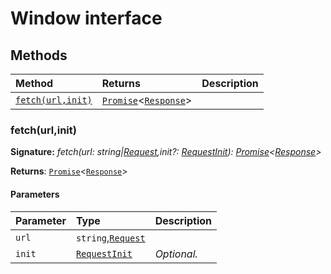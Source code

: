 # Window interface













## Methods

| Method	   |  Returns	| Description|
|:-------------|:-------|:-----------|
|[`fetch(url,init)`](#fetchurlinit)      | [`Promise`]()<[`Response`](../whatwg-fetch/response.md)> |  |




### fetch(url,init)



**Signature:** _fetch(url: string|[Request](../whatwg-fetch/request.md),init?: [RequestInit](../whatwg-fetch/requestinit.md)): [Promise](../es6-promise/promise.md)<[Response](../whatwg-fetch/response.md)>_

**Returns**: [`Promise`]()<[`Response`](../whatwg-fetch/response.md)>



#### Parameters


| Parameter	   | Type    | Description |
|:-------------|:---------------|:------------|
| `url`    | `string`,[`Request`](../whatwg-fetch/request.md) |  |
| `init`    | [`RequestInit`](../whatwg-fetch/requestinit.md) | _Optional._ |

